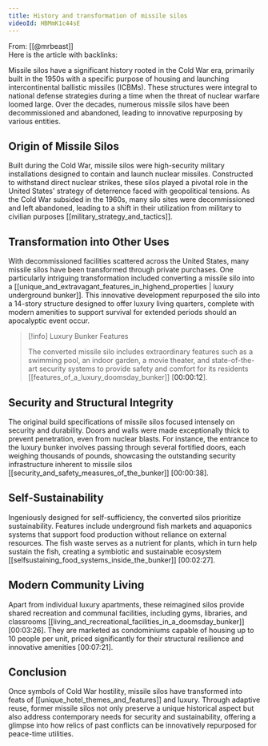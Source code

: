 ```yaml
---
title: History and transformation of missile silos
videoId: HBMmK1c44sE
---
```


From: [[@mrbeast]] <br/> 
Here is the article with backlinks:

Missile silos have a significant history rooted in the Cold War era, primarily built in the 1950s with a specific purpose of housing and launching intercontinental ballistic missiles (ICBMs). These structures were integral to national defense strategies during a time when the threat of nuclear warfare loomed large. Over the decades, numerous missile silos have been decommissioned and abandoned, leading to innovative repurposing by various entities.

## Origin of Missile Silos

Built during the Cold War, missile silos were high-security military installations designed to contain and launch nuclear missiles. Constructed to withstand direct nuclear strikes, these silos played a pivotal role in the United States' strategy of deterrence faced with geopolitical tensions. As the Cold War subsided in the 1960s, many silo sites were decommissioned and left abandoned, leading to a shift in their utilization from military to civilian purposes [[military_strategy_and_tactics]].

## Transformation into Other Uses

With decommissioned facilities scattered across the United States, many missile silos have been transformed through private purchases. One particularly intriguing transformation included converting a missile silo into a [[unique_and_extravagant_features_in_highend_properties | luxury underground bunker]]. This innovative development repurposed the silo into a 14-story structure designed to offer luxury living quarters, complete with modern amenities to support survival for extended periods should an apocalyptic event occur.

> [!info] Luxury Bunker Features
>
> The converted missile silo includes extraordinary features such as a swimming pool, an indoor garden, a movie theater, and state-of-the-art security systems to provide safety and comfort for its residents [[features_of_a_luxury_doomsday_bunker]] [<a class="yt-timestamp" data-t="00:00:12">00:00:12</a>].

## Security and Structural Integrity

The original build specifications of missile silos focused intensely on security and durability. Doors and walls were made exceptionally thick to prevent penetration, even from nuclear blasts. For instance, the entrance to the luxury bunker involves passing through several fortified doors, each weighing thousands of pounds, showcasing the outstanding security infrastructure inherent to missile silos [[security_and_safety_measures_of_the_bunker]] [<a class="yt-timestamp" data-t="00:00:38">00:00:38</a>].

## Self-Sustainability

Ingeniously designed for self-sufficiency, the converted silos prioritize sustainability. Features include underground fish markets and aquaponics systems that support food production without reliance on external resources. The fish waste serves as a nutrient for plants, which in turn help sustain the fish, creating a symbiotic and sustainable ecosystem [[selfsustaining_food_systems_inside_the_bunker]] [<a class="yt-timestamp" data-t="00:02:27">00:02:27</a>].

## Modern Community Living 

Apart from individual luxury apartments, these reimagined silos provide shared recreation and communal facilities, including gyms, libraries, and classrooms [[living_and_recreational_facilities_in_a_doomsday_bunker]] [<a class="yt-timestamp" data-t="00:03:26">00:03:26</a>]. They are marketed as condominiums capable of housing up to 10 people per unit, priced significantly for their structural resilience and innovative amenities [<a class="yt-timestamp" data-t="00:07:21">00:07:21</a>].

## Conclusion

Once symbols of Cold War hostility, missile silos have transformed into feats of [[unique_hotel_themes_and_features]] and luxury. Through adaptive reuse, former missile silos not only preserve a unique historical aspect but also address contemporary needs for security and sustainability, offering a glimpse into how relics of past conflicts can be innovatively repurposed for peace-time utilities.